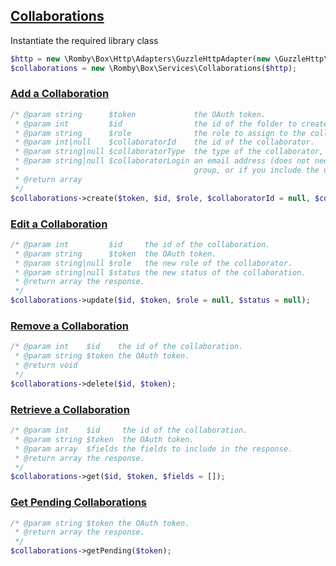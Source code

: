 ## [Collaborations](https://developers.box.com/docs/#collaborations)

Instantiate the required library class
```php
$http = new \Romby\Box\Http\Adapters\GuzzleHttpAdapter(new \GuzzleHttp\Client())
$collaborations = new \Romby\Box\Services\Collaborations($http);
```

### [Add a Collaboration](https://developers.box.com/docs/#collaborations-add-a-collaboration)
```php
/* @param string      $token             the OAuth token.
 * @param int         $id                the id of the folder to create a collaboration for.
 * @param string      $role              the role to assign to the collaborator.
 * @param int|null    $collaboratorId    the id of the collaborator.
 * @param string|null $collaboratorType  the type of the collaborator, either user or group.
 * @param string|null $collaboratorLogin an email address (does not need to be a Box user). Omit if this is a
 *                                       group, or if you include the user ID.
 * @return array
 */
$collaborations->create($token, $id, $role, $collaboratorId = null, $collaboratorType = null, $collaboratorLogin = null);
```

### [Edit a Collaboration](https://developers.box.com/docs/#collaborations-edit-a-collaboration)
```php
/* @param int         $id     the id of the collaboration.
 * @param string      $token  the OAuth token.
 * @param string|null $role   the new role of the collaborator.
 * @param string|null $status the new status of the collaboration.
 * @return array the response.
 */
$collaborations->update($id, $token, $role = null, $status = null);
```

### [Remove a Collaboration](https://developers.box.com/docs/#collaborations-remove-a-collaboration)
```php
/* @param int    $id    the id of the collaboration.
 * @param string $token the OAuth token.
 * @return void
 */
$collaborations->delete($id, $token);
```

### [Retrieve a Collaboration](https://developers.box.com/docs/#collaborations-retrieve-a-collaboration)
```php
/* @param int    $id     the id of the collaboration.
 * @param string $token  the OAuth token.
 * @param array  $fields the fields to include in the response.
 * @return array the response.
 */
$collaborations->get($id, $token, $fields = []);
```

### [Get Pending Collaborations](https://developers.box.com/docs/#collaborations-get-pending-collaborations)
```php
/* @param string $token the OAuth token.
 * @return array the response.
 */
$collaborations->getPending($token);
```